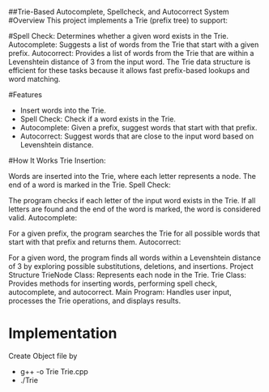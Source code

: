 ##Trie-Based Autocomplete, Spellcheck, and Autocorrect System
#Overview
This project implements a Trie (prefix tree) to support:

#Spell Check: Determines whether a given word exists in the Trie.
Autocomplete: Suggests a list of words from the Trie that start with a given prefix.
Autocorrect: Provides a list of words from the Trie that are within a Levenshtein distance of 3 from the input word.
The Trie data structure is efficient for these tasks because it allows fast prefix-based lookups and word matching.

#Features
- Insert words into the Trie.
- Spell Check: Check if a word exists in the Trie.
- Autocomplete: Given a prefix, suggest words that start with that prefix.
- Autocorrect: Suggest words that are close to the input word based on Levenshtein distance.

#How It Works
Trie Insertion:

Words are inserted into the Trie, where each letter represents a node. The end of a word is marked in the Trie.
Spell Check:

The program checks if each letter of the input word exists in the Trie. If all letters are found and the end of the word is marked, the word is considered valid.
Autocomplete:

For a given prefix, the program searches the Trie for all possible words that start with that prefix and returns them.
Autocorrect:

For a given word, the program finds all words within a Levenshtein distance of 3 by exploring possible substitutions, deletions, and insertions.
Project Structure
TrieNode Class: Represents each node in the Trie.
Trie Class: Provides methods for inserting words, performing spell check, autocomplete, and autocorrect.
Main Program: Handles user input, processes the Trie operations, and displays results.

# Implementation
Create Object file by
- g++ -o Trie Trie.cpp
- ./Trie


